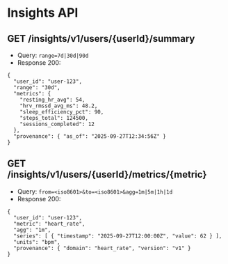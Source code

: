 # Insights API

## GET /insights/v1/users/{userId}/summary
- Query: `range=7d|30d|90d`
- Response 200:
```
{
  "user_id": "user-123",
  "range": "30d",
  "metrics": {
    "resting_hr_avg": 54,
    "hrv_rmssd_avg_ms": 48.2,
    "sleep_efficiency_pct": 90,
    "steps_total": 124500,
    "sessions_completed": 12
  },
  "provenance": { "as_of": "2025-09-27T12:34:56Z" }
}
```

## GET /insights/v1/users/{userId}/metrics/{metric}
- Query: `from=<iso8601>&to=<iso8601>&agg=1m|5m|1h|1d`
- Response 200:
```
{
  "user_id": "user-123",
  "metric": "heart_rate",
  "agg": "1m",
  "series": [ { "timestamp": "2025-09-27T12:00:00Z", "value": 62 } ],
  "units": "bpm",
  "provenance": { "domain": "heart_rate", "version": "v1" }
}
```
